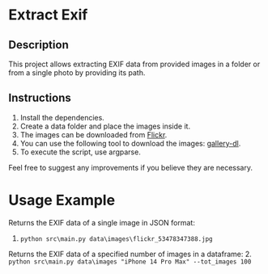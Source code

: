 # Extract Exif

## Description
This project allows extracting EXIF data from provided images in a folder or from a single photo by providing its path.

## Instructions
1. Install the dependencies.
2. Create a data folder and place the images inside it.
3. The images can be downloaded from [Flickr](https://www.flickr.com/).
4. You can use the following tool to download the images: [gallery-dl](https://github.com/mikf/gallery-dl).
5. To execute the script, use argparse.

Feel free to suggest any improvements if you believe they are necessary.

# Usage Example

Returns the EXIF data of a single image in JSON format:
1. `python src\main.py data\images\flickr_53478347388.jpg`

Returns the EXIF data of a specified number of images in a dataframe:
2. `python src\main.py data\images "iPhone 14 Pro Max" --tot_images 100`
